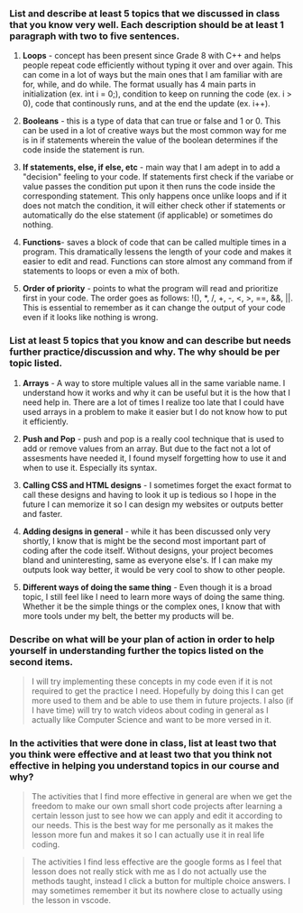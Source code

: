 ### List and describe at least 5 topics that we discussed in class that you know very well. Each description should be at least 1 paragraph with two to five sentences.

1. **Loops** -  concept has been present since Grade 8 with C++ and helps people repeat code efficiently without typing it over and over again. This can come in a lot of ways but the main ones that I am familiar with are for, while, and do while. The format usually has 4 main parts in initialization (ex. int i = 0;), condition to keep on running the code (ex. i > 0), code that continously runs, and at the end the update (ex. i++). 

2. **Booleans** - this is a type of data that can true or false and 1 or 0. This can be used in a lot of creative ways but the most common way for me is in if statements wherein the value of the boolean determines if the code inside the statement is run.

3. **If statements, else, if else, etc** - main way that I am adept in to add a "decision" feeling to your code. If statements first check if the variabe or value passes the condition put upon it then runs the code inside the corresponding statement. This only happens once unlike loops and if it does not match the condition, it will either check other if statements or automatically do the else statement (if applicable) or sometimes do nothing.

4. **Functions**- saves a block of code that can be called multiple times in a program. This dramatically lessens the length of your code and makes it easier to edit and read. Functions can store almost any command from if statements to loops or even a mix of both. 
    
5. **Order of priority** - points to what the program will read and prioritize first in your code. The order goes as follows: !(), *, /, +, -, <, >, ==, &&, ||. This is essential to remember as it can change the output of your code even if it looks like nothing is wrong. 

### List at least 5 topics that you know and can describe but needs further practice/discussion and why.  The why should be per topic listed. 

1. **Arrays** - A way to store multiple values all in the same variable name. I understand how it works and why it can be useful but it is the how that I need help in. There are a lot of times I realize too late that I could have used arrays in a problem to make it easier but I do not know how to put it efficiently.

2. **Push and Pop** - push and pop is a really cool technique that is used to add or remove values from an array. But due to the fact not a lot of assesments have needed it, I found myself forgetting how to use it and when to use it. Especially its syntax. 

3. **Calling CSS and HTML designs** - I sometimes forget the exact format to call these designs and having to look it up is tedious so I hope in the future I can memorize it so I can design my websites or outputs better and faster. 

4. **Adding designs in general** - while it has been discussed only very shortly, I know that is might be the second most important part of coding after the code itself. Without designs, your project becomes bland and uninteresting, same as everyone else's. If I can make my outputs look way better, it would be very cool to show to other people.

5. **Different ways of doing the same thing** - Even though it is a broad topic, I still feel like I need to learn more ways of doing the same thing. Whether it be the simple things or the complex ones, I know that with more tools under my belt, the better my products will be. 

 ### Describe on what will be your plan of action in order to help yourself in understanding further the topics listed on the second items.

 > I will try implementing these concepts in my code even if it is not required to get the practice I need. Hopefully by doing this I can get more used to them and be able to use them in future projects. I also (if I have time) will try to watch videos about coding in general as I actually like Computer Science and want to be more versed in it.

 ### In the activities that were done in class, list at least two that you think were effective and at least two that you think not effective in helping you understand topics in our course and why?
 > The activities that I find more effective in general are when we get the freedom to make our own small short code projects after learning a certain lesson just to see how we can apply and edit it according to our needs. This is the best way for me personally as it makes the lesson more fun and makes it so I can actually use it in real life coding. 

 > The activities I find less effective are the google forms as I feel that lesson does not really stick with me as I do not actually use the methods taught, instead I click a button for multiple choice answers. I may sometimes remember it but its nowhere close to actually using the lesson in vscode.